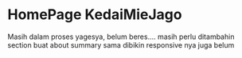 # HomePage KedaiMieJago
Masih dalam proses yagesya, belum beres.... masih perlu ditambahin section buat about summary sama dibikin responsive nya juga belum
